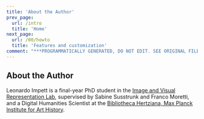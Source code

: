 ```yaml
---
title: 'About the Author'
prev_page:
  url: /intro
  title: 'Home'
next_page:
  url: /00/howto
  title: 'Features and customization'
comment: "***PROGRAMMATICALLY GENERATED, DO NOT EDIT. SEE ORIGINAL FILES IN /content***"
---
```

## About the Author


Leonardo Impett is a final-year PhD student in the [Image and Visual Representation Lab](http://ivrl.epfl.ch), supervised by Sabine Susstrunk and Franco Moretti, and a Digital Humanities Scientist at the [Bibliotheca Hertziana, Max Planck Institute for Art History](http://www.biblhertz.it). 